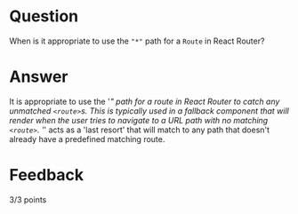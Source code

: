 # Question

When is it appropriate to use the `"*"` path for a `Route` in React Router?

# Answer
It is appropriate to use the '*" path for a route in React Router to catch any unmatched `<route>`s. This is typically used in a fallback component that will render when the user tries to navigate to a URL path with no matching `<route>`. '*' acts as a 'last resort' that will match to any path that doesn't already have a predefined matching route.



# Feedback

3/3 points